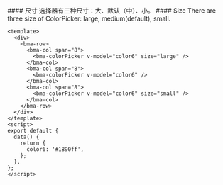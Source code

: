 <cn>
#### 尺寸
选择器有三种尺寸：大、默认（中）、小。
</cn>

<us>
#### Size
There are three size of ColorPicker: large, medium(default), small.
</us>

```vue
<template>
  <div>
    <bma-row>
      <bma-col span="8">
        <bma-colorPicker v-model="color6" size="large" />
      </bma-col>
      <bma-col span="8">
        <bma-colorPicker v-model="color6" />
      </bma-col>
      <bma-col span="8">
        <bma-colorPicker v-model="color6" size="small" />
      </bma-col>
    </bma-row>
  </div>
</template>
<script>
export default {
  data() {
    return {
      color6: '#1890ff',
    };
  },
};
</script>
```

